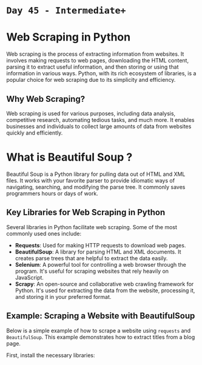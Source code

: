 # `Day 45 - Intermediate+`


# Web Scraping in Python

Web scraping is the process of extracting information from websites. It involves making requests to web pages, downloading the HTML content, parsing it to extract useful information, and then storing or using that information in various ways. Python, with its rich ecosystem of libraries, is a popular choice for web scraping due to its simplicity and efficiency.

## Why Web Scraping?

Web scraping is used for various purposes, including data analysis, competitive research, automating tedious tasks, and much more. It enables businesses and individuals to collect large amounts of data from websites quickly and efficiently.


# What is Beautiful Soup ?

Beautiful Soup is a Python library for pulling data out of HTML and XML files. It works with your favorite parser to provide idiomatic ways of navigating, searching, and modifying the parse tree. It commonly saves programmers hours or days of work.

## Key Libraries for Web Scraping in Python

Several libraries in Python facilitate web scraping. Some of the most commonly used ones include:

- **Requests**: Used for making HTTP requests to download web pages.
- **BeautifulSoup**: A library for parsing HTML and XML documents. It creates parse trees that are helpful to extract the data easily.
- **Selenium**: A powerful tool for controlling a web browser through the program. It's useful for scraping websites that rely heavily on JavaScript.
- **Scrapy**: An open-source and collaborative web crawling framework for Python. It's used for extracting the data from the website, processing it, and storing it in your preferred format.

## Example: Scraping a Website with BeautifulSoup

Below is a simple example of how to scrape a website using `requests` and `BeautifulSoup`. This example demonstrates how to extract titles from a blog page.

First, install the necessary libraries:








